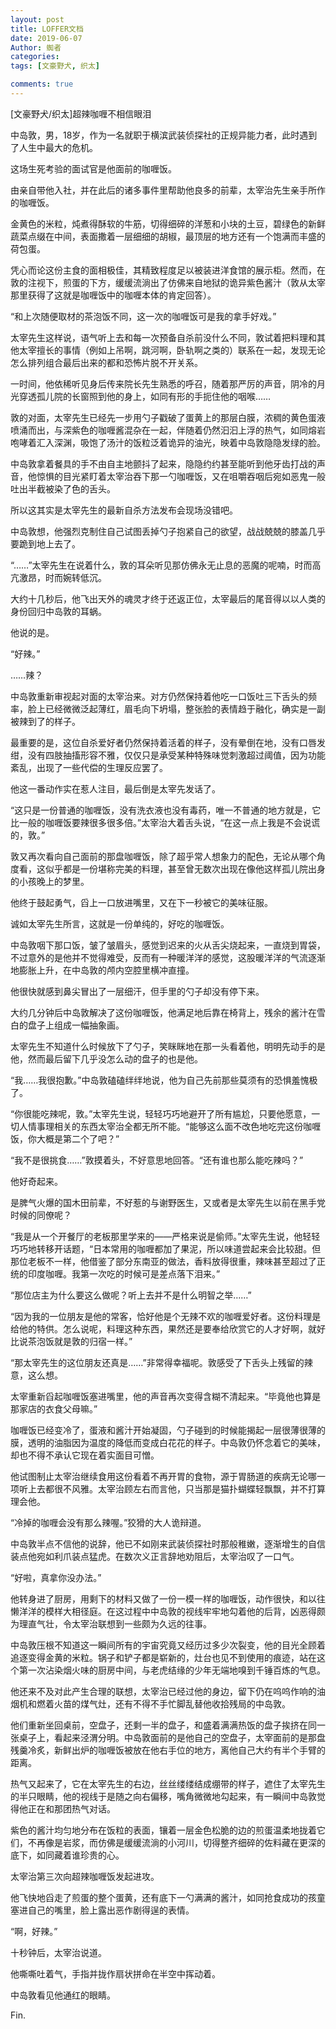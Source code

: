 ```yaml
---
layout: post
title: LOFFER文档
date: 2019-06-07
Author: 蜘者
categories: 
tags: [文豪野犬, 织太]

comments: true
--- 
```


[文豪野犬/织太]超辣咖喱不相信眼泪

 

中岛敦，男，18岁，作为一名就职于横滨武装侦探社的正规异能力者，此时遇到了人生中最大的危机。

这场生死考验的面试官是他面前的咖喱饭。

由亲自带他入社，并在此后的诸多事件里帮助他良多的前辈，太宰治先生亲手所作的咖喱饭。

 

金黄色的米粒，炖煮得酥软的牛筋，切得细碎的洋葱和小块的土豆，碧绿色的新鲜蔬菜点缀在中间，表面撒着一层细细的胡椒，最顶层的地方还有一个饱满而丰盛的荷包蛋。

凭心而论这份主食的面相极佳，其精致程度足以被装进洋食馆的展示柜。然而，在敦的注视下，煎蛋的下方，缓缓流淌出了仿佛来自地狱的诡异紫色酱汁（敦从太宰那里获得了这就是咖喱饭中的咖喱本体的肯定回答）。

 

“和上次随便取材的茶泡饭不同，这一次的咖喱饭可是我的拿手好戏。”

太宰先生这样说，语气听上去和每一次预备自杀前没什么不同，敦试着把料理和其他太宰擅长的事情（例如上吊啊，跳河啊，卧轨啊之类的）联系在一起，发现无论怎么排列组合最后出来的都和恐怖片脱不开关系。

一时间，他依稀听见身后传来院长先生熟悉的呼召，随着那严厉的声音，阴冷的月光穿透孤儿院的长窗照到他的身上，如同有形的手扼住他的咽喉……

 

敦的对面，太宰先生已经先一步用勺子戳破了蛋黄上的那层白膜，浓稠的黄色蛋液喷涌而出，与深紫色的咖喱酱混杂在一起，伴随着仍然汩汩上浮的热气，如同熔岩咆哮着汇入深渊，吸饱了汤汁的饭粒泛着诡异的油光，映着中岛敦隐隐发绿的脸。

中岛敦拿着餐具的手不由自主地颤抖了起来，隐隐约约甚至能听到他牙齿打战的声音，他惊惧的目光紧盯着太宰治吞下那一勺咖喱饭，又在咀嚼吞咽后宛如恶鬼一般吐出半截被染了色的舌头。

 

所以这其实是太宰先生的最新自杀方法发布会现场没错吧。

中岛敦想，他强烈克制住自己试图丢掉勺子抱紧自己的欲望，战战兢兢的膝盖几乎要跪到地上去了。

 

“……”太宰先生在说着什么，敦的耳朵听见那仿佛永无止息的恶魔的呢喃，时而高亢激昂，时而婉转低沉。

大约十几秒后，他飞出天外的魂灵才终于还返正位，太宰最后的尾音得以以人类的身份回归中岛敦的耳蜗。

 

他说的是。

“好辣。”

 

……辣？

 

中岛敦重新审视起对面的太宰治来。对方仍然保持着他吃一口饭吐三下舌头的频率，脸上已经微微泛起薄红，眉毛向下坍塌，整张脸的表情趋于融化，确实是一副被辣到了的样子。

最重要的是，这位自杀爱好者仍然保持着活着的样子，没有晕倒在地，没有口唇发绀，没有四肢抽搐形容不雅，仅仅只是承受某种特殊味觉刺激超过阈值，因为功能紊乱，出现了一些代偿的生理反应罢了。

 

他这一番动作实在惹人注目，最后倒是太宰先发话了。

“这只是一份普通的咖喱饭，没有洗衣液也没有毒药，唯一不普通的地方就是，它比一般的咖喱饭要辣很多很多倍。”太宰治大着舌头说，“在这一点上我是不会说谎的，敦。”

 

敦又再次看向自己面前的那盘咖喱饭，除了超乎常人想象力的配色，无论从哪个角度看，这似乎都是一份堪称完美的料理，甚至曾无数次出现在像他这样孤儿院出身的小孩晚上的梦里。

他终于鼓起勇气，舀上一口放进嘴里，又在下一秒被它的美味征服。

 

诚如太宰先生所言，这就是一份单纯的，好吃的咖喱饭。

中岛敦咽下那口饭，皱了皱眉头，感觉到迟来的火从舌尖烧起来，一直烧到胃袋，不过意外的是他并不觉得难受，反而有一种暖洋洋的感觉，这股暖洋洋的气流逐渐地膨胀上升，在中岛敦的颅内空腔里横冲直撞。

他很快就感到鼻尖冒出了一层细汗，但手里的勺子却没有停下来。

 

大约几分钟后中岛敦解决了这份咖喱饭，他满足地后靠在椅背上，残余的酱汁在雪白的盘子上组成一幅抽象画。

太宰先生不知道什么时候放下了勺子，笑眯眯地在那一头看着他，明明先动手的是他，然而最后留下几乎没怎么动的盘子的也是他。

 

“我……我很抱歉。”中岛敦磕磕绊绊地说，他为自己先前那些莫须有的恐惧羞愧极了。

 

“你很能吃辣呢，敦。”太宰先生说，轻轻巧巧地避开了所有尴尬，只要他愿意，一切人情事理相关的东西太宰治全都无所不能。“能够这么面不改色地吃完这份咖喱饭，你大概是第二个了吧？”

“我不是很挑食……”敦摸着头，不好意思地回答。“还有谁也那么能吃辣吗？”

他好奇起来。

是脾气火爆的国木田前辈，不好惹的与谢野医生，又或者是太宰先生以前在黑手党时候的同僚呢？

 

“我是从一个开餐厅的老板那里学来的——严格来说是偷师。”太宰先生说，他轻轻巧巧地转移开话题，“日本常用的咖喱都加了果泥，所以味道尝起来会比较甜。但那位老板不一样，他借鉴了部分东南亚的做法，香料放得很重，辣味甚至超过了正统的印度咖喱。我第一次吃的时候可是差点落下泪来。”

“那位店主为什么要这么做呢？听上去并不是什么明智之举……”

“因为我的一位朋友是他的常客，恰好他是个无辣不欢的咖喱爱好者。这份料理是给他的特供。怎么说呢，料理这种东西，果然还是要奉给欣赏它的人才好啊，就好比说茶泡饭就是敦的归宿一样。”

“那太宰先生的这位朋友还真是……”非常得幸福呢。敦感受了下舌头上残留的辣意，这么想。

太宰重新舀起咖喱饭塞进嘴里，他的声音再次变得含糊不清起来。“毕竟他也算是那家店的衣食父母嘛。”

 

咖喱饭已经变冷了，蛋液和酱汁开始凝固，勺子碰到的时候能揭起一层很薄很薄的膜，透明的油脂因为温度的降低而变成白花花的样子。中岛敦仍怀念着它的美味，却也不得不承认它现在着实面目可憎。

 

他试图制止太宰治继续食用这份看着不再开胃的食物，源于胃肠道的疾病无论哪一项听上去都很不风雅。太宰治顾左右而言他，只当那是猫扑蝴蝶轻飘飘，并不打算理会他。

 

“冷掉的咖喱会没有那么辣喔。”狡猾的大人诡辩道。

 

中岛敦半点不信他的说辞，他已不如刚来武装侦探社时那般稚嫩，逐渐增生的自信装点他宛如利爪装点猛虎。在数次义正言辞地劝阻后，太宰治叹了一口气。

 

“好啦，真拿你没办法。”

他转身进了厨房，用剩下的材料又做了一份一模一样的咖喱饭，动作很快，和以往懒洋洋的模样大相径庭。在这过程中中岛敦的视线牢牢地勾着他的后背，凶恶得颇为理直气壮，令太宰治联想到一些颇为久远的往事。

 

中岛敦压根不知道这一瞬间所有的宇宙究竟又经历过多少次裂变，他的目光全顾着追逐变得金黄的米粒。锅子和铲子都是崭新的，灶台也见不到使用的痕迹，站在这个第一次沾染烟火味的厨房中间，与老虎结缘的少年无端地嗅到千锤百炼的气息。

 

他还来不及对此产生合理的联想，太宰治已经过他的身边，留下仍在呜呜作响的油烟机和燃着火苗的煤气灶，还有不得不手忙脚乱替他收拾残局的中岛敦。

 

他们重新坐回桌前，空盘子，还剩一半的盘子，和盛着满满热饭的盘子挨挤在同一张桌子上，看起来泾渭分明。中岛敦面前的是他自己的空盘子，太宰面前的是那盘残羹冷炙，新鲜出炉的咖喱饭被放在他右手位的地方，离他自己大约有半个手臂的距离。

 

热气又起来了，它在太宰先生的右边，丝丝缕缕结成绷带的样子，遮住了太宰先生的半只眼睛，他的视线于是随之向右偏移，嘴角微微地勾起来，有一瞬间中岛敦觉得他正在和那团热气对话。

紫色的酱汁均匀地分布在饭粒的表面，镶着一层金色松脆的边的煎蛋温柔地拢着它们，不再像是岩浆，而仿佛是缓缓流淌的小河川，切得整齐细碎的佐料藏在更深的底下，如同藏着谁珍贵的心。

 

太宰治第三次向超辣咖喱饭发起进攻。

他飞快地舀走了煎蛋的整个蛋黄，还有底下一勺满满的酱汁，如同抢食成功的孩童塞进自己的嘴里，脸上露出恶作剧得逞的表情。

 

“啊，好辣。”

十秒钟后，太宰治说道。

 

他嘶嘶吐着气，手指并拢作扇状拼命在半空中挥动着。

中岛敦看见他通红的眼睛。

 

Fin.

 